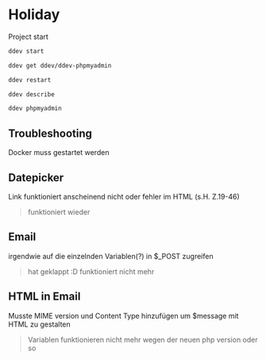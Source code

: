 # Holiday

Project start

```bash
ddev start
```

```bash
ddev get ddev/ddev-phpmyadmin
```

```bash
ddev restart
``` 

```bash 
ddev describe 
```

```bash
ddev phpmyadmin
```


## Troubleshooting
Docker muss gestartet werden 

## Datepicker
Link funktioniert anscheinend nicht oder fehler im HTML
(s.H. Z.19-46)
>funktioniert wieder

## Email
irgendwie auf die einzelnden Variablen(?) in $_POST zugreifen
> hat geklappt :D
> funktioniert nicht mehr

## HTML in Email
Musste MIME version und Content Type hinzufügen um $message mit HTML zu gestalten
> Variablen funktionieren nicht mehr wegen der neuen php version oder so
